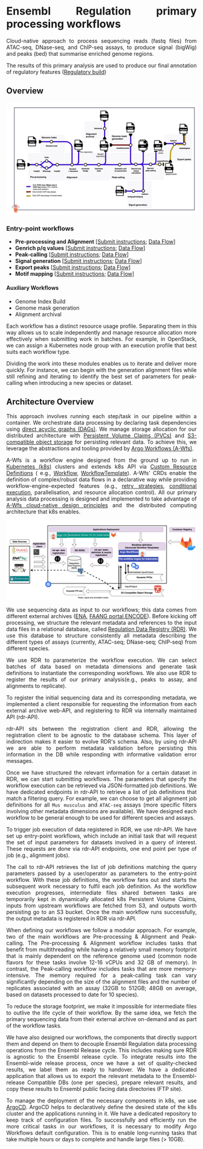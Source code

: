 <div style="text-align: justify">

# Ensembl Regulation primary processing workflows

Cloud-native approach to process sequencing reads (fastq files) from ATAC-seq, DNase-seq, and ChIP-seq assays, 
to produce signal (bigWig) and peaks (bed) that summarise enriched genome regions.


The results of this primary analysis are used to produce our final annotation of regulatory features 
([Regulatory build](https://regulation.ensembl.org/help/regulatory_build))

## Overview

![PipelineDataFlow](docs/assets/pipeline_data_flow.png)


### Entry-point workflows

- **Pre-processing and Alignment** [[Submit instructions](workflow-templates/alignment/README.md#submitting-pre-processing-and-alignment-jobs); [Data Flow](workflow-templates/alignment/README.md#data-flow)]
- **Genrich p/q values** [[Submit instructions](workflow-templates/peak-calling/README.md#submitting-genrich-pq-values-jobs); [Data Flow](workflow-templates/peak-calling/README.md#data-flow-genrich-pq-values)]
- **Peak-calling** [[Submit instructions](workflow-templates/peak-calling/README.md#submitting-peak-calling-jobs); [Data Flow](workflow-templates/peak-calling/README.md#data-flow-peak-calling)]
- **Signal generation** [[Submit instructions](workflow-templates/signal/README.md#submitting-signal-generation-jobs); [Data Flow](workflow-templates/signal/README.md#data-flow)]
- **Export peaks** [[Submit instructions](workflow-templates/export-peak/README.md#submitting-export-peaks-jobs); [Data Flow](workflow-templates/export-peak/README.md#data-flow)]
- **Motif mapping** [[Submit instructions](workflow-templates/motif-mapping/README.md#submitting-motif-mapping-jobs); [Data Flow](workflow-templates/motif-mapping/README.md#data-flow)]

#### Auxiliary Workflows

- Genome Index Build
- Genome mask generation
- Alignment archival

Each workflow has a distinct resource usage profile. 
Separating them in this way allows us to scale independently and manage resource allocation more effectively when submitting work in batches.
For example, in OpenStack, we can assign a Kubernetes node group with an execution profile that best suits each workflow type.

Dividing the work into these modules enables us to iterate and deliver more quickly. 
For instance, we can begin with the generation alignment files while still refining and iterating to identify the best set of parameters for peak-calling when introducing a new species or dataset.

## Architecture Overview

This approach involves running each step/task in our pipeline within a container. We orchestrate data processing
by declaring task dependencies
using [direct acyclic graphs (DAGs)](https://argo-workflows.readthedocs.io/en/latest/walk-through/dag/). We manage
storage allocation for our distributed
architecture with [Persistent Volume Claims (PVCs)](https://kubernetes.io/docs/concepts/storage/persistent-volumes/) and
[S3-compatible object storage](https://en.wikipedia.org/wiki/Object_storage) for persisting relevant data. To
achieve this, we leverage the abstractions and tooling provided
by [Argo Workflows (A-Wfs)](https://argo-workflows.readthedocs.io/en/latest/).

A-Wfs is a workflow engine designed from the ground up to run
in [Kubernetes (k8s)](https://kubernetes.io/docs/concepts/overview/) clusters and
extends k8s API
via [Custom Resource Definitions](https://kubernetes.io/docs/concepts/extend-kubernetes/api-extension/custom-resources/) (
e.g., [Workflow](https://argo-workflows.readthedocs.io/en/latest/workflow-concepts/#the-workflow),
[WorkflowTemplate](https://argo-workflows.readthedocs.io/en/latest/workflow-templates/)).
A-Wfs' CRDs enable the definition of complex/robust data flows in a declarative way while providing
workflow-engine-expected features (e.g., [retry strategies](https://argo-workflows.readthedocs.io/en/latest/retries/),
[conditional execution](https://argo-workflows.readthedocs.io/en/latest/walk-through/conditionals/), parallelisation, and
resource allocation control). All our primary analysis data processing is designed and implemented to take advantage
of [A-Wfs cloud-native design principles](https://argo-workflows.readthedocs.io/en/latest/architecture/) and the
distributed computing architecture that k8s enables.

![ArchitectureOverview](docs/assets/architecture_overview.png)

We use sequencing data as input to our workflows; this data comes from different external archives 
([ENA](https://www.ebi.ac.uk/ena/browser/home), [FAANG portal](https://data.faang.org/home),[ENCODE](https://www.encodeproject.org/)).
Before kicking off processing, we structure the relevant metadata and references to the input data files in a
relational database, called [Regulation Data Registry (RDR)](https://gitlab.ebi.ac.uk/ensreg/rdr). We use this database
to structure consistently all metadata describing the different types of assays 
(currently, ATAC-seq; DNase-seq; ChIP-seq) from different species. 

We use RDR to parameterize the workflow execution.
We can select batches of data based on metadata dimensions and generate task definitions to instantiate the corresponding workflows. 
We also use RDR to register the results of our primary analysis(e.g., peaks to assay, and alignments to replicate).

To register the initial sequencing data and its corresponding metadata, we implemented a client responsible for
requesting the information from each external archive web-API, and registering to RDR via internally maintained API (rdr-API).

rdr-API sits between the registration client and RDR, allowing the registration client to be agnostic to the database schema. 
This layer of indirection makes it easier to evolve RDR's schema.
Also, by using rdr-API we are able to perform metadata validation before persisting this information in the DB while responding 
with informative validation error messages.

Once we have structured the relevant information for a certain dataset in RDR, we can start submitting workflows.
The parameters that specify the workflow execution can be retrieved via JSON-formatted job definitions. We have
dedicated endpoints in rdr-API to retrieve a list of job definitions that match a filtering query. For example, we can
choose to get all alignment job definitions for all `Mus musculus` and `ATAC-seq` assays (more specific filters
involving other metadata dimensions are available). 
We have designed each workflow to be general enough to be used for different species and assays.

To trigger job execution of data registered in RDR, we use rdr-API. 
We have set up entry-point workflows, 
which include an initial task that will request the set of input parameters for datasets involved in a query of interest. 
These requests are done via rdr-API endpoints, one end point per type of job (e.g., alignment jobs).

The call to rdr-API retrieves the list of job definitions matching the query parameters passed by a user/operator as parameters to the entry-point workflow. 
With these job definitions, the workflow fans out and starts the subsequent work necessary to fulfil each job definition. 
As the workflow execution progresses,
intermediate files shared between tasks are temporarily kept in dynamically allocated k8s Persistent Volume Claims,
inputs from upstream workflows are fetched from S3, and outputs worth persisting go to an S3 bucket. Once the main
workflow runs successfully, the output metadata is registered in RDR via rdr-API.

When defining our workflows we follow a modular approach.
For example, two of the main workflows are Pre-processing & Alignment and Peak-calling. 
The Pre-processing & Alignment workflow includes tasks that benefit from multithreading while having a
relatively small memory footprint that is mainly dependent on the reference genome used (common node flavors for these
tasks involve 12-16 vCPUs and 32 GB of memory). 
In contrast, the Peak-calling workflow includes tasks that are more memory-intensive. The memory required for a
peak-calling task can vary significantly depending on the size of the alignment files and the number of replicates
associated with an assay (32GB to 512GB; 48GB on average, based on datasets processed to date for 10 species).

To reduce the storage footprint, we make it impossible for intermediate files to outlive the life cycle of their workflow.
By the same idea, we fetch the primary sequencing data from their external archive on-demand and as part of the workflow
tasks.

We have also designed our workflows, the components that directly support them and depend on
them to decouple Ensembl Regulation data processing operations from the Ensembl Release cycle. This includes making sure
RDR is agnostic to the Ensembl release cycle. To integrate results into the Ensembl-wide release process, once we
have a set of quality-checked results, we label them as ready to handover. We have a
dedicated application that allows us to export the relevant metadata to the Ensembl-release Compatible DBs (one per
species), prepare relevant results, and copy these results to Ensembl public facing data directories (FTP site).

To manage the deployment of the necessary components in k8s, we use [ArgoCD](https://argo-cd.readthedocs.io/en/stable/).
ArgoCD helps to declaratively define the
desired state of the k8s cluster and the applications running in it. We have a dedicated repository to keep track of
configuration files. To successfully and efficiently run the more critical tasks in our workflows, it is
necessary to modify Argo Workflows default configuration. This is to enable long-running tasks that take multiple hours
or days to complete and handle large files (> 10GB).

[//]: # (The next sections will describe in more detail the logic involved in the main workflows, implementation details, and)

[//]: # (design patterns we have found useful when orchestrating the processing of our primary data.)

[//]: # (For more details about the components that integrate with our workflows, please refer to the documentation in their)

[//]: # (respective repositories:)

[//]: # ()
[//]: # (- [workflows]&#40;https://gitlab.ebi.ac.uk/ensreg/workflows/workflow-templates&#41; &#40;You are here; README in progress&#41;)

[//]: # (- [workflow-containers]&#40;https://gitlab.ebi.ac.uk/ensreg/workflows/container-images&#41; &#40;Update of image definitions:)

[//]: # (  pending&#41;)

[//]: # (- [RDR]&#40;https://gitlab.ebi.ac.uk/ensreg/rdr&#41;)

[//]: # (- [registration-client]&#40;https://gitlab.ebi.ac.uk/ensreg/regulation-registration-client&#41;)

[//]: # (- [rdr-api]&#40;https://gitlab.ebi.ac.uk/ensreg/regulation-pipelines&#41; &#40;README Out of Date; pending deletion of code/config)

[//]: # (  that has been moved to other repositories&#41;)

[//]: # (- [k8s-config]&#40;https://gitlab.ebi.ac.uk/ensreg/regulation-pipelines-cd&#41; &#40;README, recently updated; more updates in)

[//]: # (  progress&#41;)

[//]: # (- [release-handover]&#40;https://gitlab.ebi.ac.uk/ensreg/handover&#41;)

[//]: # ()
[//]: # (*Note: There are plans to move, rename, and change the visibility of some of these repositories.*)


[//]: # (## Design Principles)

[//]: # ()
[//]: # (### Core concepts)

[//]: # ()
[//]: # (### Workflow Design Patterns)

[//]: # ()
[//]: # (#### Well-documented patterns)

[//]: # ()
[//]: # (#### Patterns specific to our use case)

[//]: # ()
[//]: # ()
[//]: # ()
</div>

[//]: # ()

